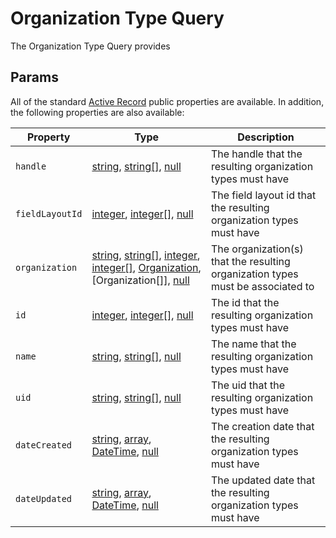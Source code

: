 # Organization Type Query

The Organization Type Query provides 
 
## Params
All of the standard [Active Record](https://www.yiiframework.com/doc/api/2.0/yii-db-activerecord) public properties are available.  In addition, the following properties are also available:

| Property              | Type                                  | Description
| --------------------- | ------------------------------------- | ---------------------------------------------------------------------------------
| `handle`              | [string], [string\[\]], [null]                                                        | The handle that the resulting organization types must have
| `fieldLayoutId`       | [integer], [integer\[\]], [null]                                                      | The field layout id that the resulting organization types must have
| `organization`        | [string], [string\[\]], [integer], [integer\[\]], [Organization], [Organization\[\]], [null]  | The organization(s) that the resulting organization types must be associated to
| `id`                  | [integer], [integer\[\]], [null]                                                      | The id that the resulting organization types must have
| `name`                | [string], [string\[\]], [null]                                                        | The name that the resulting organization types must have
| `uid`                 | [string], [string\[\]], [null]                                                        | The uid that the resulting organization types must have
| `dateCreated`         | [string], [array], [DateTime], [null]                                                | The creation date that the resulting organization types must have
| `dateUpdated`         | [string], [array], [DateTime], [null]                                                | The updated date that the resulting organization types must have

[integer]: http://www.php.net/language.types.integer "Integer"
[integer\[\]]: http://www.php.net/language.types.integer "Integer"
[array]: http://www.php.net/language.types.array "Array"
[string]: http://www.php.net/language.types.string "String"
[string\[\]]: http://www.php.net/language.types.string "String"
[null]: http://www.php.net/language.types.null "Null"
[DateTime]: http://php.net/manual/en/class.datetime.php

[Organization]: /objects/organization "Organization"